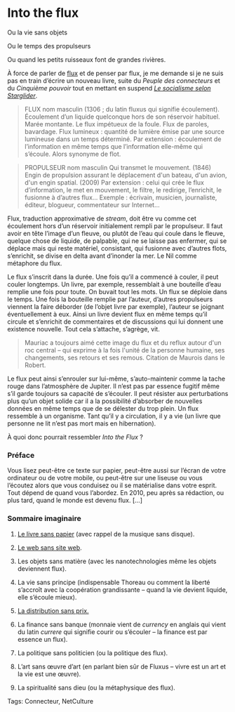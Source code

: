 # Into the flux

Ou la vie sans objets

Ou le temps des propulseurs

Ou quand les petits ruisseaux font de grandes rivières.

À force de parler de [flux](/tag/flux/) et de penser par flux, je me demande si je ne suis pas en train d’écrire un nouveau livre, suite du *Peuple des connecteurs* et du *Cinquième pouvoir* tout en mettant en suspend [*Le socialisme selon Starglider*](/tag/starglider/).

> FLUX nom masculin (1306 ; du latin fluxus qui signifie écoulement). Écoulement d’un liquide quelconque hors de son réservoir habituel. Marée montante. Le flux impétueux de la foule. Flux de paroles, bavardage. Flux lumineux : quantité de lumière émise par une source lumineuse dans un temps déterminé. Par extension : écoulement de l’information en même temps que l’information elle-même qui s’écoule. Alors synonyme de flot.

> PROPULSEUR nom masculin Qui transmet le mouvement. (1846) Engin de propulsion assurant le déplacement d'un bateau, d'un avion, d'un engin spatial. (2009) Par extension : celui qui crée le flux d’information, le met en mouvement, le filtre, le redirige, l’enrichit, le fusionne à d’autres flux… Exemple : écrivain, musicien, journaliste, éditeur, blogueur, commentateur sur Internet…

Flux, traduction approximative de *stream*, doit être vu comme cet écoulement hors d’un réservoir initialement rempli par le propulseur. Il faut avoir en tête l’image d’un fleuve, ou plutôt de l’eau qui coule dans le fleuve, quelque chose de liquide, de palpable, qui ne se laisse pas enfermer, qui se déplace mais qui reste matériel, consistant, qui fusionne avec d’autres flots, s’enrichit, se divise en delta avant d’inonder la mer. Le Nil comme métaphore du flux.

Le flux s’inscrit dans la durée. Une fois qu’il a commencé à couler, il peut couler longtemps. Un livre, par exemple, ressemblait à une bouteille d’eau remplie une fois pour toute. On buvait tout les mots. Un flux se déploie dans le temps. Une fois la bouteille remplie par l’auteur, d’autres propulseurs viennent la faire déborder (de l’objet livre par exemple), l’auteur se joignant éventuellement à eux. Ainsi un livre devient flux en même temps qu’il circule et s’enrichit de commentaires et de discussions qui lui donnent une existence nouvelle. Tout cela s’attache, s’agrège, vit.

> Mauriac a toujours aimé cette image du flux et du reflux autour d'un roc central – qui exprime à la fois l'unité de la personne humaine, ses changements, ses retours et ses remous. Citation de Maurois dans le Robert.

Le flux peut ainsi s’enrouler sur lui-même, s’auto-maintenir comme la tache rouge dans l’atmosphère de Jupiter. Il n’est pas par essence fugitif même s’il garde toujours sa capacité de s’écouler. Il peut résister aux perturbations plus qu’un objet solide car il a la possibilité d’absorber de nouvelles données en même temps que de se délester du trop plein. Un flux ressemble à un organisme. Tant qu’il y a circulation, il y a vie (un livre que personne ne lit n’est pas mort mais en hibernation).

À quoi donc pourrait ressembler *Into the Flux* ?

### Préface

Vous lisez peut-être ce texte sur papier, peut-être aussi sur l’écran de votre ordinateur ou de votre mobile, ou peut-être sur une liseuse ou vous l’écoutez alors que vous conduisez ou il se matérialise dans votre esprit. Tout dépend de quand vous l’abordez. En 2010, peu après sa rédaction, ou plus tard, quand le monde est devenu flux. \[…\]

### Sommaire imaginaire

1. [Le livre sans papier](/2009/08/26/le-livre-echappera-pas-aux-flux/) (avec rappel de la musique sans disque).

2. [Le web sans site web](/2009/08/17/vers-un-web-sans-site-web/).

3. Les objets sans matière (avec les nanotechnologies même les objets deviennent flux).

4. La vie sans principe (indispensable Thoreau ou comment la liberté s’accroît avec la coopération grandissante – quand la vie devient liquide, elle s’écoule mieux).

5. [La distribution sans prix.](/2009/08/31/leconomie-des-flux/)

6. La finance sans banque (monnaie vient de *currency* en anglais qui vient du latin *currere* qui signifie courir ou s’écouler – la finance est par essence un flux).

7. La politique sans politicien (ou la politique des flux).

8. L’art sans œuvre d’art (en parlant bien sûr de Fluxus – vivre est un art et la vie est une œuvre).

9. La spiritualité sans dieu (ou la métaphysique des flux).

Tags: Connecteur, NetCulture